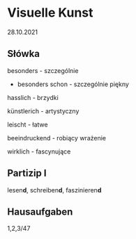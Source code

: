 # Visuelle Kunst

28.10.2021

## Słówka

besonders - szczególnie

- besonders schon - szczególnie piękny

hasslich - brzydki

künstlerich - artystyczny

leischt - łatwe

beeindruckend - robiący wrażenie

wirklich - fascynujące

## Partizip I

lesen**d**, schreiben**d**, faszinieren**d**

## Hausaufgaben

1,2,3/47
